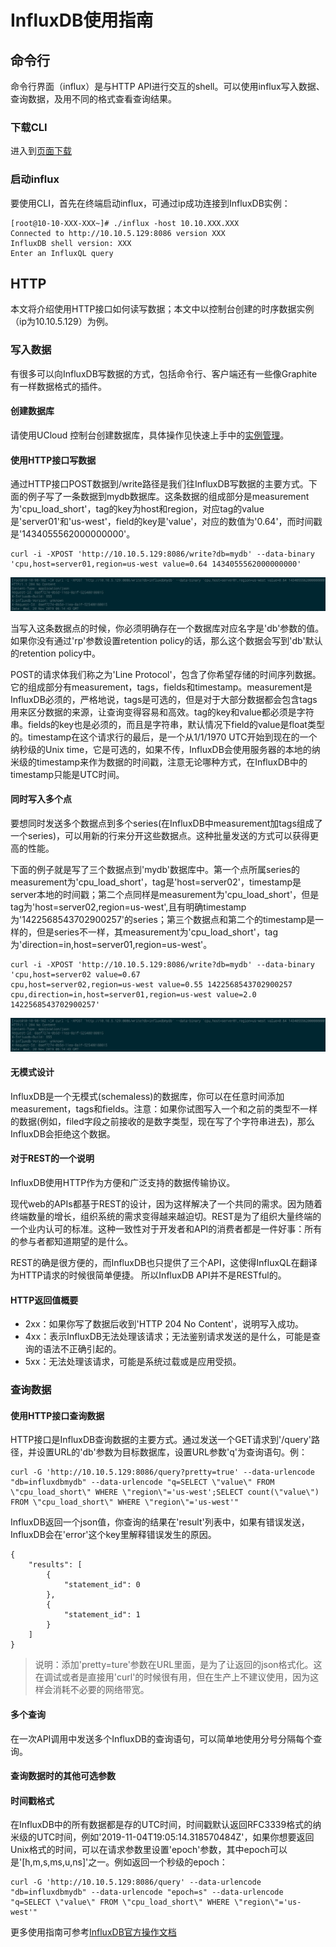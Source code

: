 # InfluxDB使用指南

## 命令行

命令行界面（influx）是与HTTP API进行交互的shell。可以使用influx写入数据、查询数据，及用不同的格式查看查询结果。

### 下载CLI

进入到[页面下载](https://portal.influxdata.com/downloads/)

### 启动influx

要使用CLI，首先在终端启动influx，可通过ip成功连接到InfluxDB实例：
```
[root@10-10-XXX-XXX~]# ./influx -host 10.10.XXX.XXX
Connected to http://10.10.5.129:8086 version XXX
InfluxDB shell version: XXX
Enter an InfluxQL query  
```

##  HTTP

本文将介绍使用HTTP接口如何读写数据；本文中以控制台创建的时序数据实例（ip为10.10.5.129）为例。

### 写入数据

有很多可以向InfluxDB写数据的方式，包括命令行、客户端还有一些像Graphite有一样数据格式的插件。

#### 创建数据库

请使用UCloud 控制台创建数据库，具体操作见快速上手中的[实例管理](/quick/instance.md)。

#### 使用HTTP接口写数据

通过HTTP接口POST数据到/write路径是我们往InfluxDB写数据的主要方式。下面的例子写了一条数据到mydb数据库。这条数据的组成部分是measurement为'cpu_load_short'，tag的key为host和region，对应tag的value是'server01'和'us-west'，field的key是'value'，对应的数值为'0.64'，而时间戳是'1434055562000000000'。

```
curl -i -XPOST 'http://10.10.5.129:8086/write?db=mydb' --data-binary 'cpu,host=server01,region=us-west value=0.64 1434055562000000000'
```

![image](/images/influxdb0002.png)

当写入这条数据点的时候，你必须明确存在一个数据库对应名字是'db'参数的值。如果你没有通过'rp'参数设置retention policy的话，那么这个数据会写到'db'默认的retention policy中。

POST的请求体我们称之为'Line Protocol'，包含了你希望存储的时间序列数据。它的组成部分有measurement，tags，fields和timestamp。measurement是InfluxDB必须的，严格地说，tags是可选的，但是对于大部分数据都会包含tags用来区分数据的来源，让查询变得容易和高效。tag的key和value都必须是字符串。fields的key也是必须的，而且是字符串，默认情况下field的value是float类型的。timestamp在这个请求行的最后，是一个从1/1/1970 UTC开始到现在的一个纳秒级的Unix time，它是可选的，如果不传，InfluxDB会使用服务器的本地的纳米级的timestamp来作为数据的时间戳，注意无论哪种方式，在InfluxDB中的timestamp只能是UTC时间。

#### 同时写入多个点

要想同时发送多个数据点到多个series(在InfluxDB中measurement加tags组成了一个series)，可以用新的行来分开这些数据点。这种批量发送的方式可以获得更高的性能。

下面的例子就是写了三个数据点到'mydb'数据库中。第一个点所属series的measurement为'cpu_load_short'，tag是'host=server02'，timestamp是server本地的时间戳；第二个点同样是measurement为'cpu_load_short'，但是tag为'host=server02,region=us-west',且有明确timestamp为'1422568543702900257'的series；第三个数据点和第二个的timestamp是一样的，但是series不一样，其measurement为'cpu_load_short'，tag为'direction=in,host=server01,region=us-west'。

```
curl -i -XPOST 'http://10.10.5.129:8086/write?db=mydb' --data-binary 'cpu,host=server02 value=0.67
cpu,host=server02,region=us-west value=0.55 1422568543702900257
cpu,direction=in,host=server01,region=us-west value=2.0 1422568543702900257'
```

![image](/images/influxdb0002.png)

#### 无模式设计

InfluxDB是一个无模式(schemaless)的数据库，你可以在任意时间添加measurement，tags和fields。注意：如果你试图写入一个和之前的类型不一样的数据(例如，filed字段之前接收的是数字类型，现在写了个字符串进去)，那么InfluxDB会拒绝这个数据。

#### 对于REST的一个说明

InfluxDB使用HTTP作为方便和广泛支持的数据传输协议。

现代web的APIs都基于REST的设计，因为这样解决了一个共同的需求。因为随着终端数量的增长，组织系统的需求变得越来越迫切。REST是为了组织大量终端的一个业内认可的标准。这种一致性对于开发者和API的消费者都是一件好事：所有的参与者都知道期望的是什么。

REST的确是很方便的，而InfluxDB也只提供了三个API，这使得InfluxQL在翻译为HTTP请求的时候很简单便捷。 所以InfluxDB API并不是RESTful的。

#### HTTP返回值概要

- 2xx：如果你写了数据后收到'HTTP 204 No Content'，说明写入成功。
- 4xx：表示InfluxDB无法处理该请求；无法鉴别请求发送的是什么，可能是查询的语法不正确引起的。
- 5xx：无法处理该请求，可能是系统过载或是应用受损。



### 查询数据

#### 使用HTTP接口查询数据

HTTP接口是InfluxDB查询数据的主要方式。通过发送一个GET请求到'/query'路径，并设置URL的'db'参数为目标数据库，设置URL参数'q'为查询语句。例：

```
curl -G 'http://10.10.5.129:8086/query?pretty=true' --data-urlencode "db=influxdbmydb" --data-urlencode "q=SELECT \"value\" FROM \"cpu_load_short\" WHERE \"region\"='us-west';SELECT count(\"value\") FROM \"cpu_load_short\" WHERE \"region\"='us-west'"
```

InfluxDB返回一个json值，你查询的结果在'result'列表中，如果有错误发送，InfluxDB会在'error'这个key里解释错误发生的原因。

```
{
    "results": [
        {
            "statement_id": 0
        },
        {
            "statement_id": 1
        }
    ]
}
```

> 说明：添加'pretty=ture'参数在URL里面，是为了让返回的json格式化。这在调试或者是直接用'curl'的时候很有用，但在生产上不建议使用，因为这样会消耗不必要的网络带宽。

#### 多个查询

在一次API调用中发送多个InfluxDB的查询语句，可以简单地使用分号分隔每个查询。

#### 查询数据时的其他可选参数

#### 时间戳格式

在InfluxDB中的所有数据都是存的UTC时间，时间戳默认返回RFC3339格式的纳米级的UTC时间，例如'2019-11-04T19:05:14.318570484Z'，如果你想要返回Unix格式的时间，可以在请求参数里设置'epoch'参数，其中epoch可以是'[h,m,s,ms,u,ns]'之一。例如返回一个秒级的epoch：

```
curl -G 'http://10.10.5.129:8086/query' --data-urlencode "db=influxdbmydb" --data-urlencode "epoch=s" --data-urlencode "q=SELECT \"value\" FROM \"cpu_load_short\" WHERE \"region\"='us-west'"
```
更多使用指南可参考[InfluxDB官方操作文档](https://docs.influxdata.com/influxdb/v1.7/)
